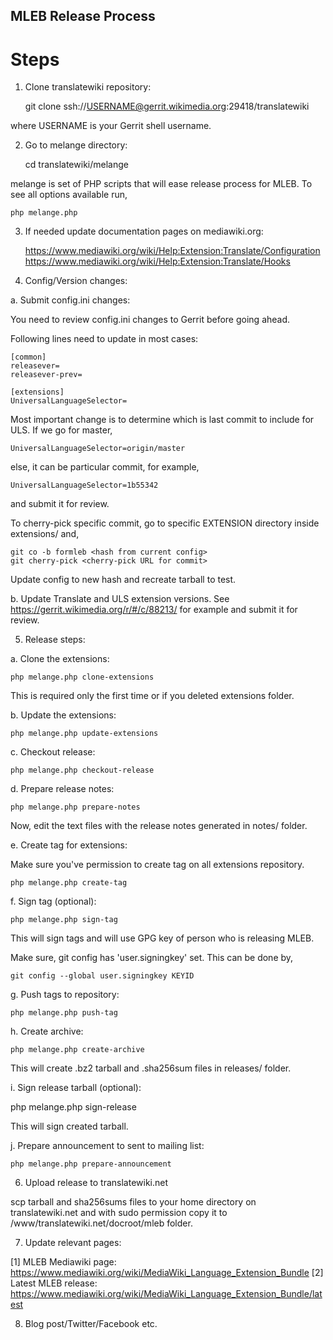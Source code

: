 MLEB Release Process
--------------------

Steps
=====

1. Clone translatewiki repository:

    git clone ssh://USERNAME@gerrit.wikimedia.org:29418/translatewiki

where USERNAME is your Gerrit shell username.

2. Go to melange directory:

    cd translatewiki/melange

melange is set of PHP scripts that will ease release process for MLEB.
To see all options available run,

    php melange.php

3. If needed update documentation pages on mediawiki.org:

    https://www.mediawiki.org/wiki/Help:Extension:Translate/Configuration
    https://www.mediawiki.org/wiki/Help:Extension:Translate/Hooks

4. Config/Version changes:

a. Submit config.ini changes:

You need to review config.ini changes to Gerrit before going ahead.

Following lines need to update in most cases:

    [common]
    releasever=
    releasever-prev=

    [extensions]
    UniversalLanguageSelector=

Most important change is to determine which is last commit to include for ULS.
If we go for master,

    UniversalLanguageSelector=origin/master

else, it can be particular commit, for example,

    UniversalLanguageSelector=1b55342

and submit it for review.

To cherry-pick specific commit, go to specific EXTENSION directory inside
extensions/ and,

    git co -b formleb <hash from current config>
    git cherry-pick <cherry-pick URL for commit>

Update config to new hash and recreate tarball to test.

b. Update Translate and ULS extension versions. See https://gerrit.wikimedia.org/r/#/c/88213/
for example and submit it for review.

5. Release steps:

a. Clone the extensions:

    php melange.php clone-extensions

This is required only the first time or if you deleted extensions folder.

b. Update the extensions:

    php melange.php update-extensions

c. Checkout release:

    php melange.php checkout-release

d. Prepare release notes:

    php melange.php prepare-notes

Now, edit the text files with the release notes generated in notes/ folder.

e. Create tag for extensions:

Make sure you've permission to create tag on all extensions repository.

    php melange.php create-tag

f. Sign tag (optional):

    php melange.php sign-tag

This will sign tags and will use GPG key of person who is releasing MLEB.

Make sure, git config has 'user.signingkey' set. This can be done by,

    git config --global user.signingkey KEYID

g. Push tags to repository:

    php melange.php push-tag

h. Create archive:

    php melange.php create-archive

This will create .bz2 tarball and .sha256sum files in releases/ folder.

i. Sign release tarball (optional):

   php melange.php sign-release

This will sign created tarball.

j. Prepare announcement to sent to mailing list:

    php melange.php prepare-announcement

6. Upload release to translatewiki.net

scp tarball and sha256sums files to your home directory on translatewiki.net
and with sudo permission copy it to /www/translatewiki.net/docroot/mleb folder.

7. Update relevant pages:

[1] MLEB Mediawiki page: https://www.mediawiki.org/wiki/MediaWiki_Language_Extension_Bundle
[2] Latest MLEB release: https://www.mediawiki.org/wiki/MediaWiki_Language_Extension_Bundle/latest

8. Blog post/Twitter/Facebook etc.
